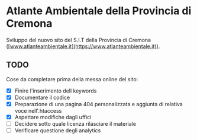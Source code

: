 # Atlante Ambientale della Provincia di Cremona

Sviluppo del nuovo sito del S.I.T della Provincia di Cremona ([www.atlanteambientale.it](https://www.atlanteambientale.it)).


## TODO
Cose da completare prima della messa online del sito:

 - [x] Finire l'inserimento dell keywords
 - [x] Documentare il codice
 - [x] Preparazione di una pagina 404 personalizzata e aggiunta di relativa voce nell'.htaccess
 - [x] Aspettare modifiche dagli uffici
 - [ ] Decidere sotto quale licenza rilasciare il materiale
 - [ ] Verificare questione degli analytics
